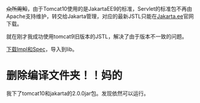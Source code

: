 ~~众所周知~~，由于Tomcat10使用的是JakartaEE9的标准，Servlet的标准包不再由Apache支持维护，转交给Jakarta管理，对应的最新JSTL只能在[Jakarta.ee](https://jakarta.ee/zh/specifications/tags/2.0/)官网下载。


就在刚才我成功使用tomcat9旧版本的JSTL，解决了由于版本不一致的问题。

[下载Impl和Spec](https://tomcat.apache.org/download-taglibs.cgi?Preferred=https%3A%2F%2Fdlcdn.apache.org%2F)，导入到lib。

# 删除编译文件夹！！妈的

我下了tomcat10和jakarta的2.0.0jar包。发现依然可以运行。

